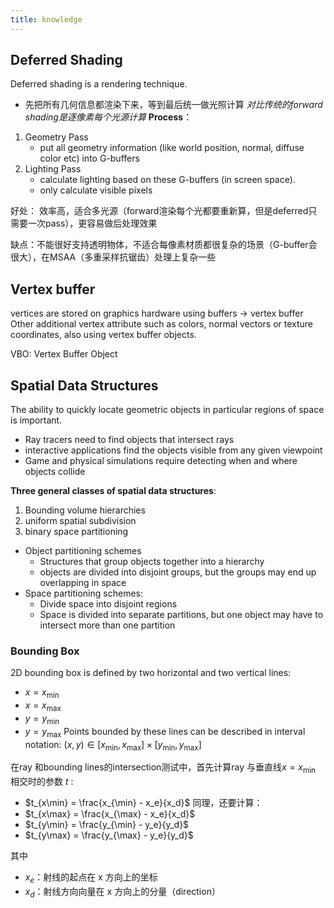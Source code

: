 ```yaml
---
title: knowledge
---
```



## Deferred Shading
Deferred shading is a rendering technique. 
* 先把所有几何信息都渲染下来，等到最后统一做光照计算
*对比传统的forward shading是逐像素每个光源计算*
**Process**：
1. Geometry Pass
	* put all geometry information (like world position, normal, diffuse color etc) into G-buffers
2. Lighting Pass
	* calculate lighting based on these G-buffers (in screen space). 
	* only calculate visible pixels

好处： 效率高，适合多光源（forward渲染每个光都要重新算，但是deferred只需要一次pass），更容易做后处理效果

缺点：不能很好支持透明物体，不适合每像素材质都很复杂的场景（G-buffer会很大），在MSAA（多重采样抗锯齿）处理上复杂一些



## Vertex buffer

vertices are stored on graphics hardware using buffers -> vertex buffer
Other additional vertex attribute such as colors, normal vectors or texture coordinates, also using vertex buffer objects.

VBO: Vertex Buffer Object





## Spatial Data Structures
The ability to quickly locate geometric objects in particular regions of space is important.
* Ray tracers need to find objects that intersect rays
* interactive applications find the objects visible from any given viewpoint
* Game and physical simulations require detecting when and where objects collide

**Three general classes of spatial data structures**:
1. Bounding volume hierarchies
2. uniform spatial subdivision
3. binary space partitioning                              





* Object partitioning schemes
	* Structures that group objects together into a hierarchy
	* objects are divided into disjoint groups, but the groups may end up overlapping in space
* Space partitioning schemes:
	* Divide space into disjoint regions
	* Space is divided into separate partitions, but one object may have to intersect more than one partition

### Bounding Box
2D bounding box is defined by two horizontal and two vertical lines:
* $x = x_{\min}$
* $x = x_{\max}$
* $y = y_{\min}$
* $y = y_{\max}$
Points bounded by these lines can be described in interval notation:
$(x, y) \in [x_{\min}, x_{\max}] \times [y_{\min}, y_{\max}]$

在ray 和bounding lines的intersection测试中，首先计算ray 与垂直线$x = x_{\min}$ 相交时的参数 $t$ :
* $t_{x\min} = \frac{x_{\min} - x_e}{x_d}$
同理，还要计算：
* $t_{x\max} = \frac{x_{\max} - x_e}{x_d}$
* $t_{y\min} = \frac{y_{\min} - y_e}{y_d}$
* $t_{y\max} = \frac{y_{\max} - y_e}{y_d}$

其中
* $x_e$：射线的起点在 x 方向上的坐标
* $x_d$：射线方向向量在 x 方向上的分量（direction）


